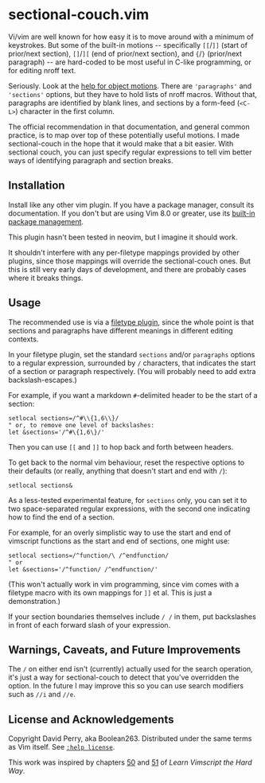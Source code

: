 # sectional-couch.vim

Vi/vim are well known for how easy it is to move around with a minimum of keystrokes. But some of the built-in motions -- specifically `[[`/`]]` (start of prior/next section), `[]`/`][` (end of prior/next section), and `{`/`}` (prior/next paragraph) -- are hard-coded to be most useful in C-like programming, or for editing nroff text.

Seriously. Look at the [help for object motions](https://vimhelp.org/motion.txt.html#object-motions). There are `'paragraphs'` and `'sections'` options, but they have to hold lists of nroff macros. Without that, paragraphs are identified by blank lines, and sections by a form-feed (`<C-L>`) character in the first column.

The official recommendation in that documentation, and general common practice, is to map over top of these potentially useful motions. I made sectional-couch in the hope that it would make that a bit easier. With sectional couch, you can just specify regular expressions to tell vim better ways of identifying paragraph and section breaks.

## Installation

Install like any other vim plugin. If you have a package manager, consult its documentation. If you don't but are using Vim 8.0 or greater, use its [built-in package management](https://vimhelp.org/repeat.txt.txt.html#packages).

This plugin hasn't been tested in neovim, but I imagine it should work.

It shouldn't interfere with any per-filetype mappings provided by other plugins, since those mappings will override the sectional-couch ones. But this is still very early days of development, and there are probably cases where it breaks things.

## Usage

The recommended use is via a [filetype plugin](https://vimhelp.org/filetype.txt.html), since the whole point is that sections and paragraphs have different meanings in different editing contexts.

In your filetype plugin, set the standard `sections` and/or `paragraphs` options to a regular expression, surrounded by `/` characters, that indicates the start of a section or paragraph respectively. (You will probably need to add extra backslash-escapes.)

For example, if you want a markdown `#`-delimited header to be the start of a section:

    setlocal sections=/^#\\{1,6\\}/
    " or, to remove one level of backslashes:
    let &sections='/^#\{1,6\}/'

Then you can use `[[` and `]]` to hop back and forth between headers.

To get back to the normal vim behaviour, reset the respective options to their defaults (or really, anything that doesn't start and end with `/`):

    setlocal sections&

As a less-tested experimental feature, for `sections` only, you can set it to two space-separated regular expressions, with the second one indicating how to find the end of a section.

For example, for an overly simplistic way to use the start and end of vimscript functions as the start and end of sections, one might use:

    setlocal sections=/^function/\ /^endfunction/
    " or
    let &sections='/^function/ /^endfunction/'

(This won't actually work in vim programming, since vim comes with a filetype macro with its own mappings for `]]` et al. This is just a demonstration.)

If your section boundaries themselves include `/ /` in them, put backslashes in front of each forward slash of your expression.

## Warnings, Caveats, and Future Improvements

The `/` on either end isn't (currently) actually used for the search operation, it's just a way for sectional-couch to detect that you've overridden the option. In the future I may improve this so you can use search modifiers such as `//i` and `//e`.

## License and Acknowledgements

Copyright David Perry, aka Boolean263. Distributed under the same terms as Vim itself. See [`:help license`](https://vimhelp.org/uganda.txt.html).

This work was inspired by chapters [50](https://learnvimscriptthehardway.stevelosh.com/chapters/50.html) and [51](https://learnvimscriptthehardway.stevelosh.com/chapters/51.html) of _Learn Vimscript the Hard Way_.
